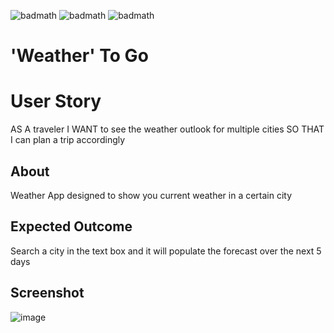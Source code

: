 ![badmath](https://img.shields.io/badge/-HTML-orange)
![badmath](https://img.shields.io/badge/-CSS-blue)
![badmath](https://img.shields.io/badge/-JS-yellow)
# 'Weather' To Go

# User Story
AS A traveler
I WANT to see the weather outlook for multiple cities
SO THAT I can plan a trip accordingly

## About
Weather App designed to show you current weather in a certain city

## Expected Outcome
Search a city in the text box and it will populate the forecast over the next 5 days

## Screenshot
![image](https://user-images.githubusercontent.com/92769029/145765936-bc30822a-4a05-46a6-a79d-45ecfc1b1754.png)
